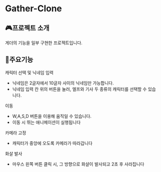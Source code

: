 # Gather-Clone

## 🎮프로젝트 소개
게더의 기능을 일부 구현한 프로젝트입니다.

## 📌주요기능
캐릭터 선택 및 닉네임 입력
- 닉네임은 2글자에서 10글자 사이의 닉네임만 가능합니다.
- 닉네임 입력 칸 위의 버튼을 눌러, 엘프와 기사 두 종류의 캐릭터를 선택할 수 있습니다.

이동
- W,A,S,D 버튼을 이용해 움직일 수 있습니다.
- 이동 시 뛰는 애니메이션이 실행됩니다

카메라 고정
- 캐릭터가 중앙에 오도록 카메라가 따라갑니다

화살 발사
- 마우스 왼쪽 버튼 클릭 시, 그 방향으로 화살이 발사되고 2초 후 사라집니다
